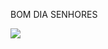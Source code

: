 BOM DIA SENHORES

![](https://i.giphy.com/media/v1.Y2lkPTc5MGI3NjExc2hydWx1Ynhmb3h1dTBmZHRvY25hMW5sY2Vuc3l2d3VkcXpkM2xuYiZlcD12MV9pbnRlcm5hbF9naWZfYnlfaWQmY3Q9Zw/gx54W1mSpeYMg/giphy.gif)
